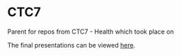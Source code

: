 # CTC7
Parent for repos from CTC7 - Health which took place on 

The final presentations can be viewed [here](http://codethecity.org/2016/11/ctc7-health-final-presentations/).


